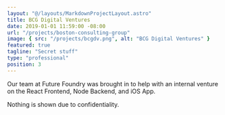 ```yaml
---
layout: "@/layouts/MarkdownProjectLayout.astro"
title: BCG Digital Ventures
date: 2019-01-01 11:59:00 -08:00
url: "/projects/boston-consulting-group"
image: { src: "/projects/bcgdv.png", alt: "BCG Digital Ventures" }
featured: true
tagline: "Secret stuff"
type: "professional"
position: 3
---
```


Our team at Future Foundry was brought in to help with an internal venture on the React Frontend, Node Backend, and iOS App.

Nothing is shown due to confidentiality.
